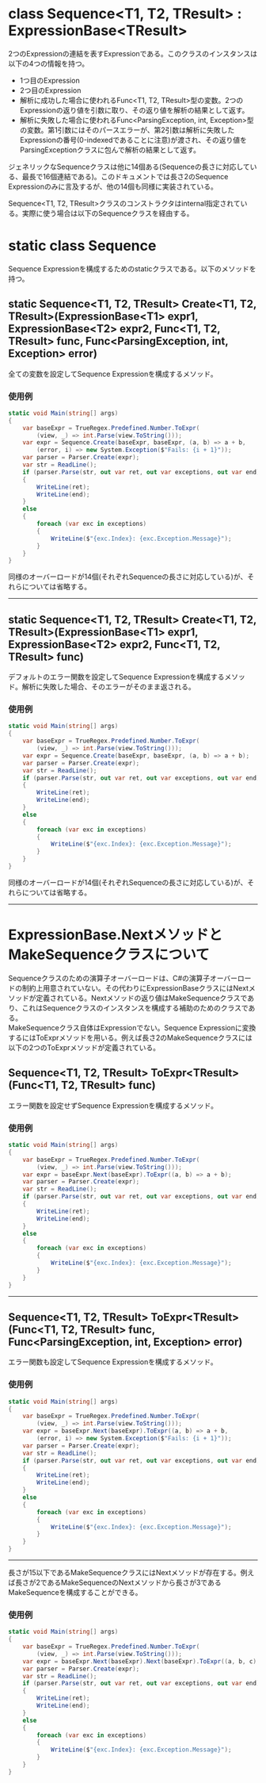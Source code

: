 # class Sequence\<T1, T2, TResult\> : ExpressionBase\<TResult\>
2つのExpressionの連結を表すExpressionである。このクラスのインスタンスは以下の4つの情報を持つ。
- 1つ目のExpression
- 2つ目のExpression
- 解析に成功した場合に使われるFunc\<T1, T2, TResult\>型の変数。2つのExpressionの返り値を引数に取り、その返り値を解析の結果として返す。
- 解析に失敗した場合に使われるFunc\<ParsingException, int, Exception\>型の変数。第1引数にはそのパースエラーが、第2引数は解析に失敗したExpressionの番号(0-indexedであることに注意)が渡され、その返り値をParsingExceptionクラスに包んで解析の結果として返す。

ジェネリックなSequenceクラスは他に14個ある(Sequenceの長さに対応している、最長で16個連結である)。このドキュメントでは長さ2のSequence Expressionのみに言及するが、他の14個も同様に実装されている。

Sequence\<T1, T2, TResult\>クラスのコンストラクタはinternal指定されている。実際に使う場合は以下のSequenceクラスを経由する。
# static class Sequence
Sequence Expressionを構成するためのstaticクラスである。以下のメソッドを持つ。
## static Sequence\<T1, T2, TResult\> Create\<T1, T2, TResult\>(ExpressionBase\<T1\> expr1, ExpressionBase\<T2\> expr2, Func\<T1, T2, TResult\> func, Func\<ParsingException, int, Exception\> error)
全ての変数を設定してSequence Expressionを構成するメソッド。
### 使用例
```csharp
static void Main(string[] args)
{
    var baseExpr = TrueRegex.Predefined.Number.ToExpr(
        (view, _) => int.Parse(view.ToString()));
    var expr = Sequence.Create(baseExpr, baseExpr, (a, b) => a + b,
        (error, i) => new System.Exception($"Fails: {i + 1}"));
    var parser = Parser.Create(expr);
    var str = ReadLine();
    if (parser.Parse(str, out var ret, out var exceptions, out var end))
    {
        WriteLine(ret);
        WriteLine(end);
    }
    else
    {
        foreach (var exc in exceptions)
        {
            WriteLine($"{exc.Index}: {exc.Exception.Message}");
        }
    }
}
```
同様のオーバーロードが14個(それぞれSequenceの長さに対応している)が、それらについては省略する。

---
## static Sequence\<T1, T2, TResult\> Create\<T1, T2, TResult\>(ExpressionBase\<T1\> expr1, ExpressionBase\<T2\> expr2, Func\<T1, T2, TResult\> func)
デフォルトのエラー関数を設定してSequence Expressionを構成するメソッド。解析に失敗した場合、そのエラーがそのまま返される。
### 使用例
```csharp
static void Main(string[] args)
{
    var baseExpr = TrueRegex.Predefined.Number.ToExpr(
        (view, _) => int.Parse(view.ToString()));
    var expr = Sequence.Create(baseExpr, baseExpr, (a, b) => a + b);
    var parser = Parser.Create(expr);
    var str = ReadLine();
    if (parser.Parse(str, out var ret, out var exceptions, out var end))
    {
        WriteLine(ret);
        WriteLine(end);
    }
    else
    {
        foreach (var exc in exceptions)
        {
            WriteLine($"{exc.Index}: {exc.Exception.Message}");
        }
    }
}
```
同様のオーバーロードが14個(それぞれSequenceの長さに対応している)が、それらについては省略する。

---
# ExpressionBase.NextメソッドとMakeSequenceクラスについて
Sequenceクラスのための演算子オーバーロードは、C#の演算子オーバーロードの制約上用意されていない。その代わりにExpressionBaseクラスにはNextメソッドが定義されている。Nextメソッドの返り値はMakeSequenceクラスであり、これはSequenceクラスのインスタンスを構成する補助のためのクラスである。  
MakeSequenceクラス自体はExpressionでない。Sequence Expressionに変換するにはToExprメソッドを用いる。例えば長さ2のMakeSequenceクラスには以下の2つのToExprメソッドが定義されている。
## Sequence\<T1, T2, TResult\> ToExpr\<TResult\>(Func<T1, T2, TResult\> func)
エラー関数を設定せずSequence Expressionを構成するメソッド。
### 使用例
```csharp
static void Main(string[] args)
{
    var baseExpr = TrueRegex.Predefined.Number.ToExpr(
        (view, _) => int.Parse(view.ToString()));
    var expr = baseExpr.Next(baseExpr).ToExpr((a, b) => a + b);
    var parser = Parser.Create(expr);
    var str = ReadLine();
    if (parser.Parse(str, out var ret, out var exceptions, out var end))
    {
        WriteLine(ret);
        WriteLine(end);
    }
    else
    {
        foreach (var exc in exceptions)
        {
            WriteLine($"{exc.Index}: {exc.Exception.Message}");
        }
    }
}
```
---
## Sequence\<T1, T2, TResult\> ToExpr\<TResult\>(Func\<T1, T2, TResult\> func, Func\<ParsingException, int, Exception\> error)
エラー関数も設定してSequence Expressionを構成するメソッド。
### 使用例
```csharp
static void Main(string[] args)
{
    var baseExpr = TrueRegex.Predefined.Number.ToExpr(
        (view, _) => int.Parse(view.ToString()));
    var expr = baseExpr.Next(baseExpr).ToExpr((a, b) => a + b,
        (error, i) => new System.Exception($"Fails: {i + 1}"));
    var parser = Parser.Create(expr);
    var str = ReadLine();
    if (parser.Parse(str, out var ret, out var exceptions, out var end))
    {
        WriteLine(ret);
        WriteLine(end);
    }
    else
    {
        foreach (var exc in exceptions)
        {
            WriteLine($"{exc.Index}: {exc.Exception.Message}");
        }
    }
}
```
---
長さが15以下であるMakeSequenceクラスにはNextメソッドが存在する。例えば長さが2であるMakeSequenceのNextメソッドから長さが3であるMakeSequenceを構成することができる。
### 使用例
```csharp
static void Main(string[] args)
{
    var baseExpr = TrueRegex.Predefined.Number.ToExpr(
        (view, _) => int.Parse(view.ToString()));
    var expr = baseExpr.Next(baseExpr).Next(baseExpr).ToExpr((a, b, c) => a + b + c);
    var parser = Parser.Create(expr);
    var str = ReadLine();
    if (parser.Parse(str, out var ret, out var exceptions, out var end))
    {
        WriteLine(ret);
        WriteLine(end);
    }
    else
    {
        foreach (var exc in exceptions)
        {
            WriteLine($"{exc.Index}: {exc.Exception.Message}");
        }
    }
}
```